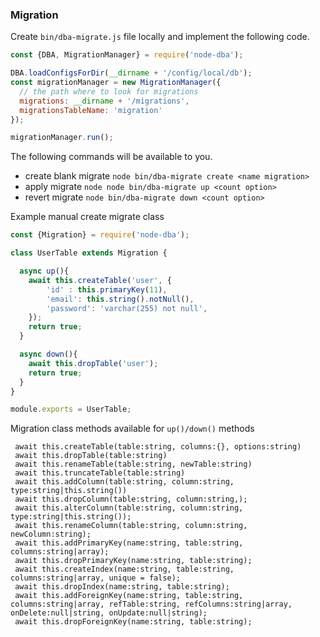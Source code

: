 ### Migration

Create `bin/dba-migrate.js` file locally and implement the following code.

```js
const {DBA, MigrationManager} = require('node-dba');

DBA.loadConfigsForDir(__dirname + '/config/local/db');
const migrationManager = new MigrationManager({
  // the path where to look for migrations
  migrations: __dirname + '/migrations',
  migrationsTableName: 'migration'
});

migrationManager.run();
```

The following commands will be available to you.
* create blank migrate `node bin/dba-migrate create <name migration>`
* apply migrate `node node bin/dba-migrate up <count option>`
* revert migrate `node bin/dba-migrate down <count option>`

Example manual create migrate class
```js
const {Migration} = require('node-dba');

class UserTable extends Migration {

  async up(){
    await this.createTable('user', {
        'id' : this.primaryKey(11),
        'email': this.string().notNull(),
        'password': 'varchar(255) not null',
    });
    return true;
  }

  async down(){
    await this.dropTable('user');
    return true;
  }
}

module.exports = UserTable;
```

Migration class methods available for `up()/down()` methods
```
 await this.createTable(table:string, columns:{}, options:string)
 await this.dropTable(table:string)
 await this.renameTable(table:string, newTable:string)
 await this.truncateTable(table:string)
 await this.addColumn(table:string, column:string, type:string|this.string())
 await this.dropColumn(table:string, column:string,);
 await this.alterColumn(table:string, column:string, type:string|this.string());
 await this.renameColumn(table:string, column:string, newColumn:string); 
 await this.addPrimaryKey(name:string, table:string, columns:string|array);
 await this.dropPrimaryKey(name:string, table:string);
 await this.createIndex(name:string, table:string, columns:string|array, unique = false);
 await this.dropIndex(name:string, table:string);
 await this.addForeignKey(name:string, table:string, columns:string|array, refTable:string, refColumns:string|array, onDelete:null|string, onUpdate:null|string); 
 await this.dropForeignKey(name:string, table:string);
```